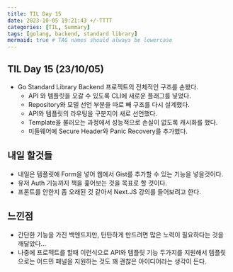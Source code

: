 ```yaml
---
title: TIL Day 15
date: 2023-10-05 19:21:43 +/-TTTT
categories: [TIL, Summary]
tags: [golang, backend, standard library]
mermaid: true # TAG names should always be lowercase
---
```


## TIL Day 15 (23/10/05)

- Go Standard Library Backend 프로젝트의 전체적인 구조를 손봤다.
  - API 와 템플릿을 오갈 수 있도록 CLI에 새로운 플래그를 넣었다.
  - Repository와 모델 선언 부분을 따로 빼 구조를 다시 설계했다.
  - API와 템플릿의 라우팅을 구분지어 새로 선언했다.
  - Template을 불러오는 과정에서 성능적으로 손실이 없도록 캐시화를 했다.
  - 미들웨어에 Secure Header와 Panic Recovery를 추가했다.

## 내일 할것들

- 내일은 템플릿에 Form을 넣어 웹에서 Gist를 추가할 수 있는 기능을 넣을것이다.
- 유저 Auth 기능까지 책을 훑어보는 것을 목표로 할 것이다.
- 프론트를 안한지 좀 오래된 것 같아서 Next.JS 강의를 들어보려고 한다.

## 느낀점

- 간단한 기능을 가진 백엔드지만, 탄탄하게 만드려면 많은 노력이 필요하다는 것을 깨달았다...
- 나중에 프로젝트를 할때 이런식으로 API와 템플릿 기능 두가지를 지원해서 템플릿으로는 어드민 패널을 지원하는 것도 꽤 괜찮은 아이디어라는 생각이 든다.
